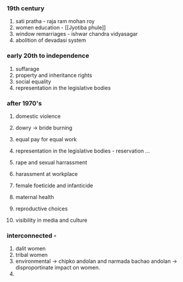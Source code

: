 ### 19th century
1. sati pratha - raja ram mohan roy
2. women education - [[Jyotiba phule]]
3. window remarriages - ishwar chandra vidyasagar
4. abolition of devadasi system
### early 20th to independence
1. suffarage
2. property and inheritance rights
3. social equality
4. representation in the legislative bodies
### after 1970's
1. domestic violence
2. dowry -> bride burning
3. equal pay for equal work
4. representation in the legislative bodies - reservation ...
5. rape and sexual harrassment
6. harassment at workplace
7. female foeticide and infanticide

8. maternal health
9. reproductive choices
10. visibility in media and culture
### interconnected - 
1. dalit women 
2. tribal women
3. environmental  -> chipko andolan and narmada bachao andolan -> disproportinate impact on women.
4. 